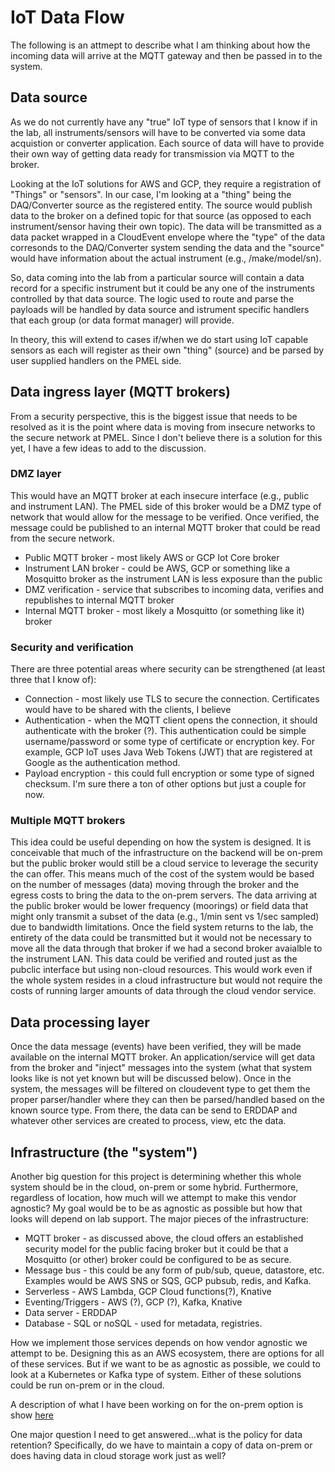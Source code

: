 # IoT Data Flow
The following is an attmept to describe what I am thinking about how the incoming data will arrive at the MQTT gateway and then be passed in to the system.

## Data source
As we do not currently have any "true" IoT type of sensors that I know if in the lab, all instruments/sensors will have to be converted via some data acquistion or converter application. Each source of data will have to provide their own way of getting data ready for transmission via MQTT to the broker. 

Looking at the IoT solutions for AWS and GCP, they require a registration of "Things" or "sensors". In our case, I'm looking at a "thing" being the DAQ/Converter source as the registered entity. The source would publish data to the broker on a defined topic for that source (as opposed to each instrument/sensor having their own topic). The data will be transmitted as a data packet wrapped in a CloudEvent envelope where the "type" of the data corresonds to the DAQ/Converter system sending the data and the "source" would have information about the actual instrument (e.g., /make/model/sn). 

So, data coming into the lab from a particular source will contain a data record for a specific instrument but it could be any one of the instruments controlled by that data source. The logic used to route and parse the payloads will be handled by data source and istrument specific handlers that each group (or data format manager) will provide.

In theory, this will extend to cases if/when we do start using IoT capable sensors as each will register as their own "thing" (source) and be parsed by user supplied handlers on the PMEL side.

## Data ingress layer (MQTT brokers)
From a security perspective, this is the biggest issue that needs to be resolved as it is the point where data is moving from insecure networks to the secure network at PMEL. Since I don't believe there is a solution for this yet, I have a few ideas to add to the discussion.

### DMZ layer
This would have an MQTT broker at each insecure interface (e.g., public and instrument LAN). The PMEL side of this broker would be a DMZ type of network that would allow for the message to be verified. Once verified, the message could be published to an internal MQTT broker that could be read from the secure network. 
 - Public MQTT broker - most likely AWS or GCP Iot Core broker
 - Instrument LAN broker - could be AWS, GCP or something like a Mosquitto broker as the instrument LAN is less exposure than the public
 - DMZ verification - service that subscribes to incoming data, verifies and republishes to internal MQTT broker
 - Internal MQTT broker - most likely a Mosquitto (or something like it) broker

 ### Security and verification
 There are three potential areas where security can be strengthened (at least three that I know of):
  - Connection - most likely use TLS to secure the connection. Certificates would have to be shared with the clients, I believe
  - Authentication - when the MQTT client opens the connection, it should authenticate with the broker (?). This authentication could be simple username/password or some type of certificate or encryption key. For example, GCP IoT uses Java Web Tokens (JWT) that are registered at Google as the authentication method.
  - Payload encryption - this could full encryption or some type of signed checksum. I'm sure there a ton of other options but just a couple for now. 

### Multiple MQTT brokers
This idea could be useful depending on how the system is designed. It is conceivable that much of the infrastructure on the backend will be on-prem but the public broker would still be a cloud service to leverage the security the can offer. This means much of the cost of the system would be based on the number of messages (data) moving through the broker and the egress costs to bring the data to the on-prem servers. The data arriving at the public broker would be lower frequency (moorings) or field data that might only transmit a subset of the data (e.g., 1/min sent vs 1/sec sampled) due to bandwidth limitations. Once the field system returns to the lab, the entirety of the data could be transmitted but it would not be necessary to move all the data through that broker if we had a second broker avaialble to the instrument LAN. This data could be verified and routed just as the pubclic interface but using non-cloud resources. This would work even if the whole system resides in a cloud infrastructure but would not require the costs of running larger amounts of data through the cloud vendor service.

## Data processing layer
Once the data message (events) have been verified, they will be made available on the internal MQTT broker. An application/service will get data from the broker and "inject" messages into the system (what that system looks like is not yet known but will be discussed below). Once in the system, the messages will be filtered on cloudevent type to get them the proper parser/handler where they can then be parsed/handled based on the known source type. From there, the data can be send to ERDDAP and whatever other services are created to process, view, etc the data.

## Infrastructure (the "system")
Another big question for this project is determining whether this whole system should be in the cloud, on-prem or some hybrid. Furthermore, regardless of location, how much will we attempt to make this vendor agnostic? My goal would be to be as agnostic as possible but how that looks will depend on lab support. The major pieces of the infrastructure:
 - MQTT broker - as discussed above, the cloud offers an established security model for the public facing broker but it could be that a Mosquitto (or other) broker could be configured to be as secure.
 - Message bus - this could be any form of pub/sub, queue, datastore, etc. Examples would be AWS SNS or SQS, GCP pubsub, redis, and Kafka.
 - Serverless - AWS Lambda, GCP Cloud functions(?), Knative
 - Eventing/Triggers - AWS (?), GCP (?), Kafka, Knative
 - Data server - ERDDAP
 - Database - SQL or noSQL - used for metadata, registries.

How we implement those services depends on how vendor agnostic we attempt to be. Designing this as an AWS ecosystem, there are options for all of these services. But if we want to be as agnostic as possible, we could to look at a Kubernetes or Kafka type of system. Either of these solutions could be run on-prem or in the cloud. 

A description of what I have been working on for the on-prem option is show [here](docs/sandbox_k8s_setup.md)

One major question I need to get answered...what is the policy for data retention? Specifically, do we have to maintain a copy of data on-prem or does having data in cloud storage work just as well?